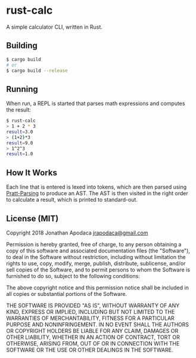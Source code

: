 # rust-calc

A simple calculator CLI, written in Rust.

## Building

```sh
$ cargo build
# or
$ cargo build --release
```

## Running

When run, a REPL is started that parses math expressions and computes the result:

```sh
$ rust-calc
> 1 + 2 * 3
result=3.0
> (1+2)*3
result=9.0
> 1^2^3
result=1.0
```

## How It Works

Each line that is entered is lexed into tokens, which are then parsed using [Pratt-Parsing](http://journal.stuffwithstuff.com/2011/03/19/pratt-parsers-expression-parsing-made-easy/) to produce an AST. The AST is then visited in the right order to calculate a result, which is printed to standard-out.

## License (MIT)

Copyright 2018 Jonathan Apodaca <jrapodaca@gmail.com>

Permission is hereby granted, free of charge, to any person obtaining a copy of this software and associated documentation files (the "Software"), to deal in the Software without restriction, including without limitation the rights to use, copy, modify, merge, publish, distribute, sublicense, and/or sell copies of the Software, and to permit persons to whom the Software is furnished to do so, subject to the following conditions:

The above copyright notice and this permission notice shall be included in all copies or substantial portions of the Software.

THE SOFTWARE IS PROVIDED "AS IS", WITHOUT WARRANTY OF ANY KIND, EXPRESS OR IMPLIED, INCLUDING BUT NOT LIMITED TO THE WARRANTIES OF MERCHANTABILITY, FITNESS FOR A PARTICULAR PURPOSE AND NONINFRINGEMENT. IN NO EVENT SHALL THE AUTHORS OR COPYRIGHT HOLDERS BE LIABLE FOR ANY CLAIM, DAMAGES OR OTHER LIABILITY, WHETHER IN AN ACTION OF CONTRACT, TORT OR OTHERWISE, ARISING FROM, OUT OF OR IN CONNECTION WITH THE SOFTWARE OR THE USE OR OTHER DEALINGS IN THE SOFTWARE.
